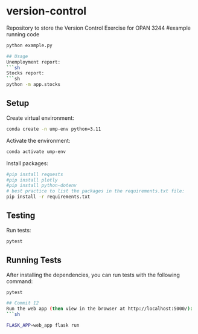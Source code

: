 # version-control
Repository to store the Version Control Exercise for OPAN 3244
#example running code
```bash
python example.py

## Usage
Unemployment report:
```sh
Stocks report:
```sh
python -m app.stocks
```

## Setup

Create virtual environment:
```sh
conda create -n ump-env python=3.11
```
Activate the environment:
```sh
conda activate ump-env
```
Install packages:
```sh
#pip install requests
#pip install plotly
#pip install python-dotenv
# best practice to list the packages in the requirements.txt file:
pip install -r requirements.txt
```
## Testing
Run tests:
```sh
pytest
```

## Running Tests
After installing the dependencies, you can run tests with the following command:
```bash
pytest

## Commit 12
Run the web app (then view in the browser at http://localhost:5000/):
```sh

FLASK_APP=web_app flask run
